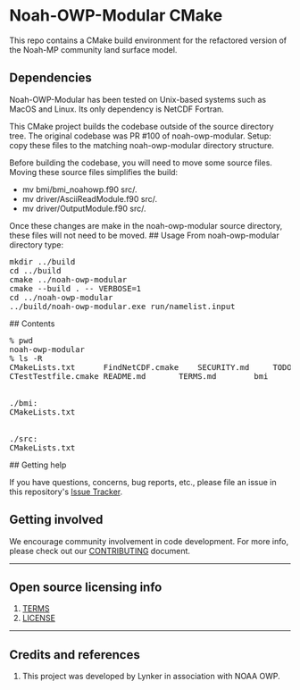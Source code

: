# Noah-OWP-Modular CMake

This repo contains a CMake build environment for the refactored version of the Noah-MP community land surface model.

## Dependencies

Noah-OWP-Modular has been tested on Unix-based systems such as MacOS and Linux. Its only dependency is NetCDF Fortran.

This CMake project builds the codebase outside of the source directory tree. The original codebase was PR #100 of noah-owp-modular.
Setup: copy these files to the matching noah-owp-modular directory structure.

Before building the codebase, you will need to move some source files. Moving these source files simplifies the build:
<ul>
  <li>mv bmi/bmi_noahowp.f90 src/.</li>
  <li>mv driver/AsciiReadModule.f90 src/.</li>
  <li>mv driver/OutputModule.f90 src/.</li>
  </ul>
Once these changes are make in the noah-owp-modular source directory, these files will not need to be moved.
## Usage
From noah-owp-modular directory type:
<pre>
mkdir ../build
cd ../build
cmake ../noah-owp-modular
cmake --build . -- VERBOSE=1
cd ../noah-owp-modular
../build/noah-owp-modular.exe run/namelist.input
</pre>
## Contents
<pre>
% pwd
noah-owp-modular
% ls -R
CMakeLists.txt		FindNetCDF.cmake	SECURITY.md		TODO			driver
CTestTestfile.cmake	README.md		TERMS.md		bmi			src
<br />
./bmi:
CMakeLists.txt
<br />
./src:
CMakeLists.txt
</pre>
## Getting help

If you have questions, concerns, bug reports, etc., please file an issue in this repository's [Issue Tracker](https://github.com/NOAA-OWP/noah-owp-modular/issues).

## Getting involved

We encourage community involvement in code development. For more info, please check out our [CONTRIBUTING](CONTRIBUTING.md) document.


----

## Open source licensing info
1. [TERMS](TERMS.md)
2. [LICENSE](LICENSE)


----

## Credits and references

1. This project was developed by Lynker in association with NOAA OWP.
